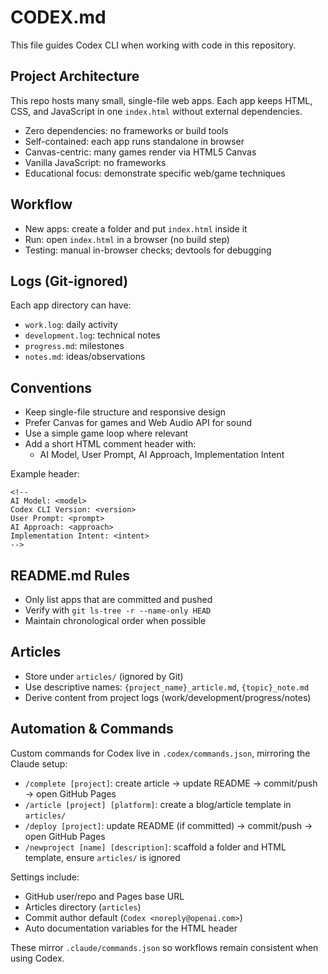 # CODEX.md

This file guides Codex CLI when working with code in this repository.

## Project Architecture

This repo hosts many small, single-file web apps. Each app keeps HTML, CSS, and JavaScript in one `index.html` without external dependencies.

- Zero dependencies: no frameworks or build tools
- Self-contained: each app runs standalone in browser
- Canvas-centric: many games render via HTML5 Canvas
- Vanilla JavaScript: no frameworks
- Educational focus: demonstrate specific web/game techniques

## Workflow

- New apps: create a folder and put `index.html` inside it
- Run: open `index.html` in a browser (no build step)
- Testing: manual in-browser checks; devtools for debugging

## Logs (Git-ignored)

Each app directory can have:
- `work.log`: daily activity
- `development.log`: technical notes
- `progress.md`: milestones
- `notes.md`: ideas/observations

## Conventions

- Keep single-file structure and responsive design
- Prefer Canvas for games and Web Audio API for sound
- Use a simple game loop where relevant
- Add a short HTML comment header with:
  - AI Model, User Prompt, AI Approach, Implementation Intent

Example header:
```
<!--
AI Model: <model>
Codex CLI Version: <version>
User Prompt: <prompt>
AI Approach: <approach>
Implementation Intent: <intent>
-->
```

## README.md Rules

- Only list apps that are committed and pushed
- Verify with `git ls-tree -r --name-only HEAD`
- Maintain chronological order when possible

## Articles

- Store under `articles/` (ignored by Git)
- Use descriptive names: `{project_name}_article.md`, `{topic}_note.md`
- Derive content from project logs (work/development/progress/notes)

## Automation & Commands

Custom commands for Codex live in `.codex/commands.json`, mirroring the Claude setup:

- `/complete [project]`: create article → update README → commit/push → open GitHub Pages
- `/article [project] [platform]`: create a blog/article template in `articles/`
- `/deploy [project]`: update README (if committed) → commit/push → open GitHub Pages
- `/newproject [name] [description]`: scaffold a folder and HTML template, ensure `articles/` is ignored

Settings include:
- GitHub user/repo and Pages base URL
- Articles directory (`articles`)
- Commit author default (`Codex <noreply@openai.com>`)
- Auto documentation variables for the HTML header

These mirror `.claude/commands.json` so workflows remain consistent when using Codex.

